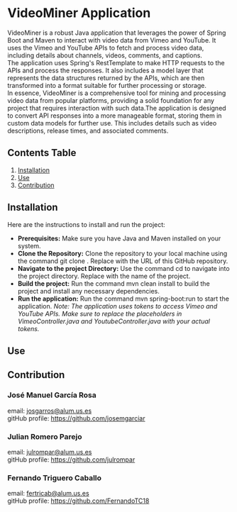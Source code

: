 # VideoMiner Application

VideoMiner is a robust Java application that leverages the power of Spring Boot and Maven to interact with video data from Vimeo and YouTube. 
It uses the Vimeo and YouTube APIs to fetch and process video data, including details about channels, videos, comments, and captions.   
The application uses Spring's RestTemplate to make HTTP requests to the APIs and process the responses. It also includes a model layer that represents the data structures returned by the APIs, which are then transformed into a format suitable for further processing or storage.  
In essence, VideoMiner is a comprehensive tool for mining and processing video data from popular platforms, providing a solid foundation for any project that requires interaction with such data.The application is designed to convert API responses into a more manageable format, storing them in custom data models for further use. This includes details such as video descriptions, release times, and associated comments.

## Contents Table

1. [Installation](#Instalation)
2. [Use](#Use)
3. [Contribution](#Contribution)

## Installation
Here are the instructions to install and run the project:
* **Prerequisites:** Make sure you have Java and Maven installed on your system.
* **Clone the Repository:** Clone the repository to your local machine using the command git clone <repository-url>. Replace <repository-url> with the URL of this GitHub repository.
* **Navigate to the project Directory:** Use the command cd <project-name> to navigate into the project directory. Replace <project-name> with the name of the project.
* **Build the project:** Run the command mvn clean install to build the project and install any necessary dependencies.
* **Run the application:** Run the command mvn spring-boot:run to start the application.
*Note: The application uses tokens to access Vimeo and YouTube APIs. Make sure to replace the placeholders in VimeoController.java and YoutubeController.java with your actual tokens.*


## Use



## Contribution
### José Manuel García Rosa
email: josgarros@alum.us.es  
gitHub profile: https://github.com/josemgarciar  

### Julian Romero Parejo
email: julrompar@alum.us.es  
gitHub profile: https://github.com/julrompar

### Fernando Triguero Caballo
email: fertricab@alum.us.es  
gitHub profile: https://github.com/FernandoTC18  

